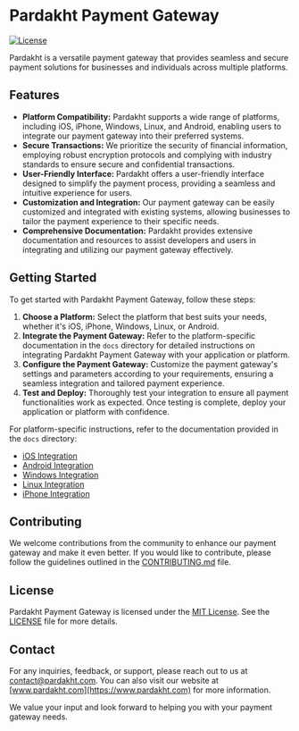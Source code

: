 # Pardakht Payment Gateway

[![License](https://img.shields.io/badge/license-MIT-blue.svg)](https://opensource.org/licenses/MIT)

Pardakht is a versatile payment gateway that provides seamless and secure payment solutions for businesses and individuals across multiple platforms.

## Features

- **Platform Compatibility:** Pardakht supports a wide range of platforms, including iOS, iPhone, Windows, Linux, and Android, enabling users to integrate our payment gateway into their preferred systems.
- **Secure Transactions:** We prioritize the security of financial information, employing robust encryption protocols and complying with industry standards to ensure secure and confidential transactions.
- **User-Friendly Interface:** Pardakht offers a user-friendly interface designed to simplify the payment process, providing a seamless and intuitive experience for users.
- **Customization and Integration:** Our payment gateway can be easily customized and integrated with existing systems, allowing businesses to tailor the payment experience to their specific needs.
- **Comprehensive Documentation:** Pardakht provides extensive documentation and resources to assist developers and users in integrating and utilizing our payment gateway effectively.

## Getting Started

To get started with Pardakht Payment Gateway, follow these steps:

1. **Choose a Platform:** Select the platform that best suits your needs, whether it's iOS, iPhone, Windows, Linux, or Android.
2. **Integrate the Payment Gateway:** Refer to the platform-specific documentation in the `docs` directory for detailed instructions on integrating Pardakht Payment Gateway with your application or platform.
3. **Configure the Payment Gateway:** Customize the payment gateway's settings and parameters according to your requirements, ensuring a seamless integration and tailored payment experience.
4. **Test and Deploy:** Thoroughly test your integration to ensure all payment functionalities work as expected. Once testing is complete, deploy your application or platform with confidence.

For platform-specific instructions, refer to the documentation provided in the `docs` directory:

- [iOS Integration](./docs/ios_integration.md)
- [Android Integration](./docs/android_integration.md)
- [Windows Integration](./docs/windows_integration.md)
- [Linux Integration](./docs/linux_integration.md)
- [iPhone Integration](./docs/iphone_integration.md)

## Contributing

We welcome contributions from the community to enhance our payment gateway and make it even better. If you would like to contribute, please follow the guidelines outlined in the [CONTRIBUTING.md](./profile/CONTRIBUTING.md) file.

## License

Pardakht Payment Gateway is licensed under the [MIT License](https://opensource.org/licenses/MIT). See the [LICENSE](./LICENSE) file for more details.

## Contact

For any inquiries, feedback, or support, please reach out to us at [contact@pardakht.com](mailto:contact@pardakht.com). You can also visit our website at [www.pardakht.com](https://www.pardakht.com) for more information.

We value your input and look forward to helping you with your payment gateway needs.
